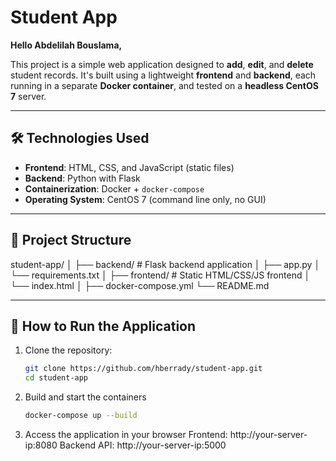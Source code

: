 # Student App

**Hello Abdelilah Bouslama,**

This project is a simple web application designed to **add**, **edit**, and **delete** student records. It's built using a lightweight **frontend** and **backend**, each running in a separate **Docker container**, and tested on a **headless CentOS 7** server.

---

## 🛠️ Technologies Used

- **Frontend**: HTML, CSS, and JavaScript (static files)
- **Backend**: Python with Flask
- **Containerization**: Docker + `docker-compose`
- **Operating System**: CentOS 7 (command line only, no GUI)

---

## 📁 Project Structure

student-app/
│
├── backend/         # Flask backend application
│   ├── app.py
│   └── requirements.txt
│
├── frontend/        # Static HTML/CSS/JS frontend
│   └── index.html
│
├── docker-compose.yml
└── README.md

---

## 🚀 How to Run the Application

1. Clone the repository:
   ```bash
   git clone https://github.com/hberrady/student-app.git
   cd student-app
2. Build and start the containers
   ```bash
   docker-compose up --build
4. Access the application in your browser
  Frontend: http://your-server-ip:8080
  Backend API: http://your-server-ip:5000
 
